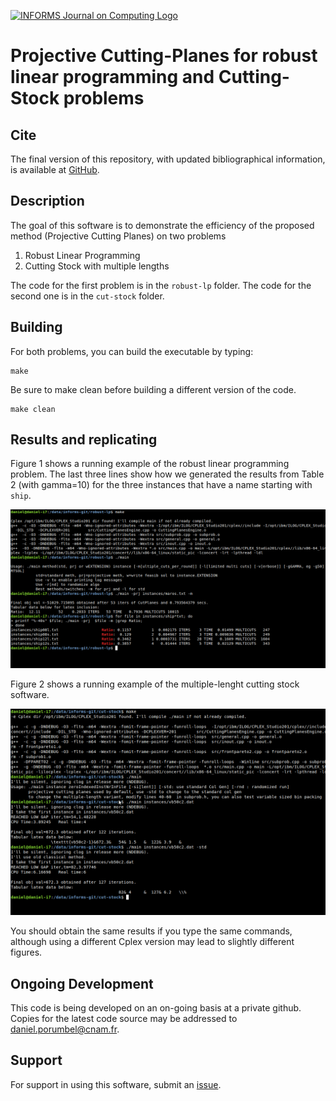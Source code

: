 [![INFORMS Journal on Computing Logo](https://INFORMSJoC.github.io/logos/INFORMS_Journal_on_Computing_Header.jpg)](https://pubsonline.informs.org/journal/ijoc)

# Projective Cutting-Planes for robust linear programming and Cutting-Stock problems

## Cite

The final version of this repository, with updated bibliographical information, is available at [GitHub](https://github.com/INFORMSJoC/2020.0068).

## Description

The goal of this software is to demonstrate the efficiency of the proposed method (Projective Cutting Planes) on two problems

1. Robust Linear Programming
2. Cutting Stock with multiple lengths
    
The code for the first problem is in the `robust-lp` folder.
The code for the second one is in the `cut-stock` folder.

## Building

For both problems, you can build the executable by typing:
```
make 
```

Be sure to make clean before building a different version of the code.
```
make clean
```

## Results and replicating

Figure 1 shows a running example of the robust linear programming problem. The last three lines show how we generated the results from Table 2 (with gamma=10) for the three instances that have a name starting with `ship`.

![Figure 1](results/robust.png)

Figure 2 shows a running example of the multiple-lenght cutting stock software.

![Figure 2](results/cutstock.png)

You should obtain the same results if you type the same commands, although using
a different Cplex version may lead to slightly different figures.

## Ongoing Development

This code is being developed on an on-going basis at a private 
github. Copies for the latest code source may be addressed to
daniel.porumbel@cnam.fr.

## Support

For support in using this software, submit an
[issue](https://github.com/tkralphs/JoCTemplate/issues/new).
